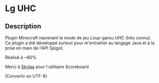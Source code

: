 # Lg UHC

## Description

Plugin Minecraft reprenant le mode de jeu Loup-garou UHC (très connu). Ce plugin a été développé surtout pour m'entraîner au langage Java et à la prise en main de l'API Spigot.

Réalisé à ~80%

Merci à [Skylaa](https://github.com/Skylaa) pour l'utilitaire Scoreboard

(Convertir en UTF-8)
